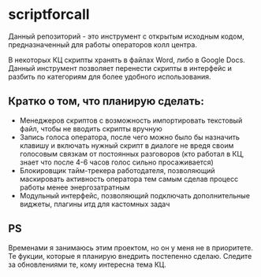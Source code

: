 # scriptforcall

Данный репозиторий - это инструмент с открытым исходным кодом, предназначенный для работы операторов колл центра.

В некоторых КЦ скрипты хранять в файлах Word, либо в Google Docs. Данный инструмент позволяет перенести скрипты в интерфейс и разбить по категориям для более удобного использования.

## Кратко о том, что планирую сделать:

- Менеджеров скриптов с возможность импортировать текстовый файл, чтобы не вводить скрипты вручную
- Запись голоса оператора, после чего можно было бы назначить клавишу и включать нужный скрипт в диалоге не вредя своим голосовым связкам от постоянных разговоров (кто работал в КЦ, знает что после 4-6 часов голос сильно просаживается)
- Блокировщик тайм-трекера работодателя, позволяющий маскировать активность оператора тем самым сделав процесс работы менее энергозатратным
- Модульный интерфейс, позволяющий подключать дополнительные виджеты, плагины итд для кастомных задач

## PS

Временами я занимаюсь этим проектом, но он у меня не в приоритете. Те фукции, которые я планирую внедрить постепенно сделаю. Следите за обновлениями те, кому интересна тема КЦ.
